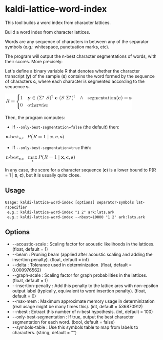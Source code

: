 # kaldi-lattice-word-index

This tool builds a word index from character lattices.

Build a word index from character lattices.

Words are any sequence of characters in between any of the separator symbols
(e.g.: whitespace, punctuation marks, etc).

The program will output the n-best character segmentations of words, with their
scores. More precisely:

Let's define a binary variable R that denotes whether the character transcript
(**y**) of the sample (**x**) contains the word formed by the sequence of 
characters **c**, where each character is segmented according to the sequence **s**.

![Definition of R](imgs/R.png)

Then, the program computes:

- If ```--only-best-segmentation=false``` (the default) then:

![](imgs/nbest.png)

- If ```--only-best-segmentation=true``` then:

![](imgs/nbest_max.png)


In any case, the score for a character sequence (**c**) is a lower bound to
P(R = 1 | **x**, **c**), but it is usually quite close.

## Usage
```
Usage: kaldi-lattice-word-index [options] separator-symbols lat-rspecifier
 e.g.: kaldi-lattice-word-index "1 2" ark:lats.ark
 e.g.: kaldi-lattice-word-index --nbest=10000 "1 2" ark:lats.ark
`````

## Options
  - --acoustic-scale            : Scaling factor for acoustic likelihoods in the lattices. (float, default = 1)
  - --beam                      : Pruning beam (applied after acoustic scaling and adding the insertion penalty). (float, default = inf)
  - --delta                     : Tolerance used in determinization. (float, default = 0.000976562)
  - --graph-scale               : Scaling factor for graph probabilities in the lattices. (float, default = 1)
  - --insertion-penalty         : Add this penalty to the lattice arcs with non-epsilon output label (typically, equivalent to word insertion penalty). (float, default = 0)
  - --max-mem                   : Maximum approximate memory usage in determinization (real usage might be many times this). (int, default = 536870912)
  - --nbest                     : Extract this number of n-best hypothesis. (int, default = 100)
  - --only-best-segmentation    : If true, output the best character segmentation for each word. (bool, default = false)
  - --symbols-table             : Use this symbols table to map from labels to characters. (string, default = "")
